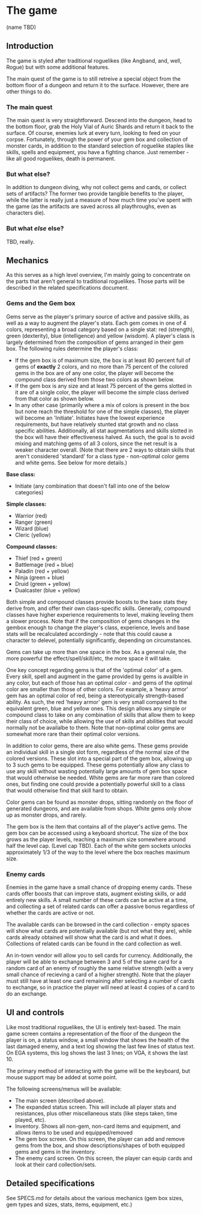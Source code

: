 # The game
(name TBD)

## Introduction

The game is styled after traditional roguelikes (like Angband, and, well, Rogue) but with some additional features.

The main quest of the game is to still retreive a special object from the bottom floor of a dungeon and return it to the surface.  However, there are other things to do.

### The main quest

The main quest is very straightforward.  Descend into the dungeon, head to the bottom floor, grab the Holy Vial of Auric Shards and return it back to the surface.  Of course, enemies lurk at every turn, looking to feed on your corpse.  Fortunately, through the power of your gem box and collection of monster cards, in addition to the standard selection of roguelike staples like skills, spells and equipment, you have a fighting chance.  Just remember - like all good roguelikes, death is permanent.

### But what else?

In addition to dungeon diving, why not collect gems and cards, or collect sets of artifacts?  The former two provide tangible benefits to the player, while the latter is really just a measure of how much time you've spent with the game (as the artifacts are saved across all playthroughs, even as characters die).

### But what *else* else?

TBD, really.  

## Mechanics

As this serves as a high level overview, I'm mainly going to concentrate on the parts that aren't general to traditional roguelikes.  Those parts will be described in the related specifications document.

### Gems and the Gem box
Gems serve as the player's primary source of active and passive skills, as well as a way to augment the player's stats.  Each gem comes in one of 4 colors, representing a broad category based on a single stat: red (strength), green (dexterity), blue (intelligence) and yellow (wisdom).  A player's class is largely determined from the composition of gems arranged in their gem box.  The following rules determine the player's class:

- If the gem box is of maximum size, the box is at least 80 percent full of gems of **exactly** 2 colors, and no more than 75 percent of the colored gems in the box are of any one color, the player will become the compound class derived from those two colors as shown below.
- If the gem box is any size and at least 75 percent of the gems slotted in it are of a single color, the player will become the simple class derived from that color as shown below.
- In any other case (primarily where a mix of colors is present in the box but none reach the threshold for one of the simple classes), the player will become an 'Initiate'.  Initiates have the lowest experience requirements, but have relatively stunted stat growth and no class specific abilities.  Additionally, all stat augmentations and skills slotted in the box will have their effectiveness halved.  As such, the goal is to avoid mixing and matching gems of all 3 colors, since the net result is a weaker character overall.  (Note that there are 2 ways to obtain skills that aren't considered 'standard' for a class type - non-optimal color gems and white gems.  See below for more details.)

**Base class:**
- Initiate (any combination that doesn't fall into one of the below categories)

**Simple classes:**
- Warrior (red)
- Ranger (green)
- Wizard (blue)
- Cleric (yellow)

**Compound classes:**
- Thief (red + green)
- Battlemage (red + blue)
- Paladin (red + yellow)
- Ninja (green + blue)
- Druid (green + yellow)
- Dualcaster (blue + yellow)

Both simple and compound classes provide boosts to the base stats they derive from, and offer their own class-specific skills.  Generally, compound classes have higher experience requirements to level, making leveling them a slower process.  Note that if the composition of gems changes in the gembox enough to change the player's class, experience, levels and base stats will be recalculated accordingly - note that this could cause a character to delevel, potentially significantly, depending on circumstances.

Gems can take up more than one space in the box.  As a general rule, the more powerful the effect/spell/skill/etc, the more space it will take.

One key concept regarding gems is that of the 'optimal color' of a gem.  Every skill, spell and augment in the game provided by gems is availble in any color, but each of those has an optimal color - and gems of the optimal color are smaller than those of other colors.  For example, a 'heavy armor' gem has an optimal color of red, being a stereotypically strength-based ability.  As such, the red 'heavy armor' gem is very small compared to the equivalent green, blue and yellow ones.  This design allows any simple or compound class to take on any combination of skills that allow them to keep their class of choice, while allowing the use of skills and abilities that would normally not be availalbe to them.  Note that non-optimal color gems are somewhat more rare than their optimal color versions.  

In addition to color gems, there are also white gems.  These gems provide an individual skill in a single slot form, regardless of the normal size of the colored versions.  These slot into a special part of the gem box, allowing up to 3 such gems to be equipped.  These gems potentially allow any class to use any skill without wasting potentially large amounts of gem box space that would otherwise be needed.  White gems are far more rare than colored ones, but finding one could provide a potentially powerful skill to a class that would otherwise find that skill hard to obtain.

Color gems can be found as monster drops, sitting randomly on the floor of generated dungeons, and are available from shops.  White gems only show up as monster drops, and rarely.  

The gem box is the item that contains all of the player's active gems.  The gem box can be accessed using a keyboard shortcut. The size of the box grows as the player levels, reaching a maximum size somewhere around half the level cap.  (Level cap TBD).  Each of the white gem sockets unlocks approximately 1/3 of the way to the level where the box reaches maximum size. 

### Enemy cards
Enemies in the game have a small chance of dropping enemy cards.  These cards offer boosts that can improve stats, augment existing skills, or add entirely new skills.  A small number of these cards can be active at a time, and collecting a set of related cards can offer a passive bonus regardless of whether the cards are active or not.

The available cards can be browsed in the card collection - empty spaces will show what cards are potentially available (but not what they are), while cards already obtained will show what the card is and what it does.  Collections of related cards can be found in the card collection as well.

An in-town vendor will allow you to sell cards for currency.  Additionally, the player will be able to exchange between 3 and 5 of the same card for a random card of an enemy of roughly the same relative strength (with a very small chance of recieving a card of a higher strength).  Note that the player must still have at least one card remaining after selecting a number of cards to exchange, so in practice the player will need at least 4 copies of a card to do an exchange.

## UI and controls

Like most traditional roguelikes, the UI is entirely text-based.  The main game screen contains a representation of the floor of the dungeon the player is on, a status window, a small window that shows the health of the last damaged enemy, and a text log showing the last few lines of status text.  On EGA systems, this log shows the last 3 lines; on VGA, it shows the last 10.

The primary method of interacting with the game will be the keyboard, but mouse support may be added at some point.

The following screens/menus will be available:
- The main screen (described above).
- The expanded status screen.  This will include all player stats and resistances, plus other miscellaneous stats (like steps taken, time played, etc).
- Inventory.  Shows all non-gem, non-card items and equipment, and allows items to be used and equipped/removed
- The gem box screen.  On this screen, the player can add and remove gems from the box, and show descriptions/shapes of both equipped gems and gems in the inventory.
- The enemy card screen.  On this screen, the player can equip
  cards and look at their card collection/sets.
  
## Detailed specifications
See SPECS.md for details about the various mechanics (gem box sizes, gem types and sizes, stats, items, equipment, etc.)


